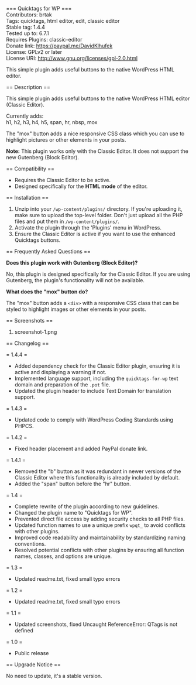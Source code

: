 ﻿=== Quicktags for WP ===  
Contributors: brtak   
Tags: quicktags, html editor, edit, classic editor  
Stable tag: 1.4.4    
Tested up to: 6.7.1  
Requires Plugins: classic-editor  
Donate link: https://paypal.me/DavidKlhufek  
License: GPLv2 or later  
License URI: http://www.gnu.org/licenses/gpl-2.0.html  

This simple plugin adds useful buttons to the native WordPress HTML editor.  

== Description ==  

This simple plugin adds useful buttons to the native WordPress HTML editor (Classic Editor).  

Currently adds:  
h1, h2, h3, h4, h5, span, hr, nbsp, mox  

The "mox" button adds a nice responsive CSS class which you can use to highlight pictures or other elements in your posts.  

**Note:** This plugin works only with the Classic Editor. It does not support the new Gutenberg (Block Editor).  

== Compatibility ==  

- Requires the Classic Editor to be active.  
- Designed specifically for the **HTML mode** of the editor.  

== Installation ==  

1. Unzip into your `/wp-content/plugins/` directory. If you're uploading it, make sure to upload the top-level folder. Don't just upload all the PHP files and put them in `/wp-content/plugins/`.  
2. Activate the plugin through the 'Plugins' menu in WordPress.  
3. Ensure the Classic Editor is active if you want to use the enhanced Quicktags buttons.  

== Frequently Asked Questions ==  

**Does this plugin work with Gutenberg (Block Editor)?**  

No, this plugin is designed specifically for the Classic Editor. If you are using Gutenberg, the plugin's functionality will not be available.  

**What does the "mox" button do?**  

The "mox" button adds a `<div>` with a responsive CSS class that can be styled to highlight images or other elements in your posts.  

== Screenshots ==  

1. screenshot-1.png  

== Changelog ==

= 1.4.4 =  
- Added dependency check for the Classic Editor plugin, ensuring it is active and displaying a warning if not.
- Implemented language support, including the `quicktags-for-wp` text domain and preparation of the `.pot` file.
- Updated the plugin header to include Text Domain for translation support.

= 1.4.3 =  
- Updated code to comply with WordPress Coding Standards using PHPCS.  

= 1.4.2 =  
- Fixed header placement and added PayPal donate link.    

= 1.4.1 =  
- Removed the "b" button as it was redundant in newer versions of the Classic Editor where this functionality is already included by default.
- Added the "span" button before the "hr" button.  

= 1.4 =  
- Complete rewrite of the plugin according to new guidelines.  
- Changed the plugin name to "Quicktags for WP".  
- Prevented direct file access by adding security checks to all PHP files.  
- Updated function names to use a unique prefix `wpqt_` to avoid conflicts with other plugins.  
- Improved code readability and maintainability by standardizing naming conventions.  
- Resolved potential conflicts with other plugins by ensuring all function names, classes, and options are unique.  

= 1.3 =  
- Updated readme.txt, fixed small typo errors  

= 1.2 =  
- Updated readme.txt, fixed small typo errors  

= 1.1 =  
- Updated screenshots, fixed Uncaught ReferenceError: QTags is not defined    

= 1.0 =  
- Public release  

== Upgrade Notice ==  

No need to update, it's a stable version.  
